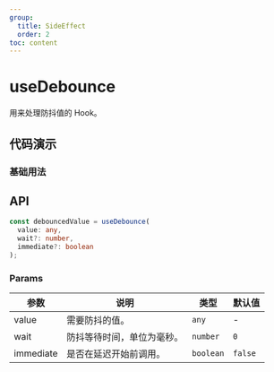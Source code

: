 ```yaml
---
group:
  title: SideEffect
  order: 2
toc: content
---
```


# useDebounce

用来处理防抖值的 Hook。

## 代码演示

### 基础用法

<code src="./demos/Demo1.tsx"></code>

## API

```typescript
const debouncedValue = useDebounce(
  value: any,
  wait?: number,
  immediate?: boolean
);
```

### Params

| 参数      | 说明                       | 类型      | 默认值  |
| --------- | -------------------------- | --------- | ------- |
| value     | 需要防抖的值。             | `any`     | -       |
| wait      | 防抖等待时间，单位为毫秒。 | `number`  | `0`     |
| immediate | 是否在延迟开始前调用。     | `boolean` | `false` |

